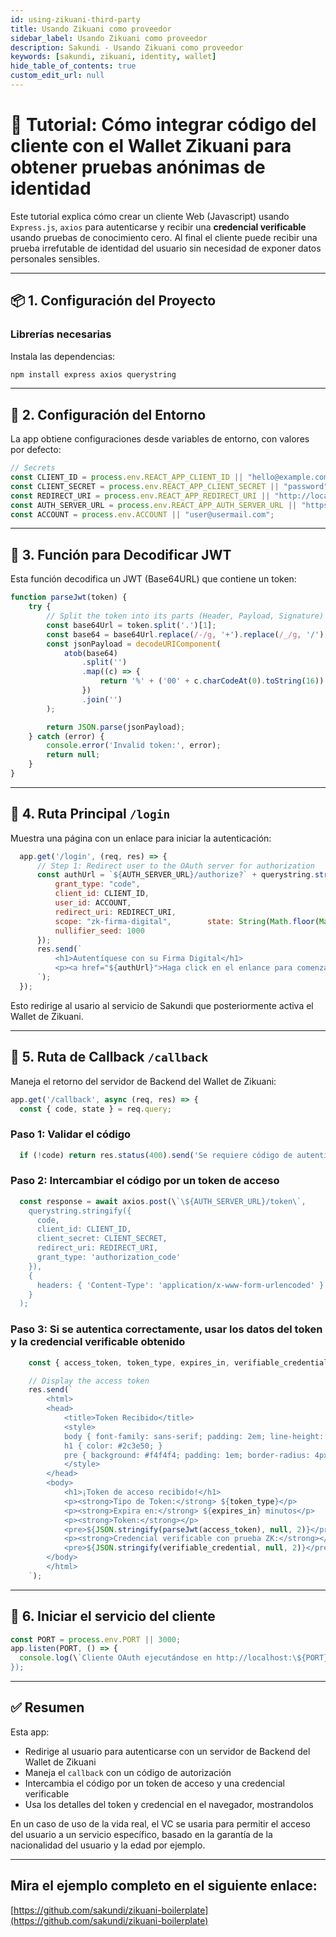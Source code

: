 ```yaml
---
id: using-zikuani-third-party
title: Usando Zikuani como proveedor
sidebar_label: Usando Zikuani como proveedor
description: Sakundi - Usando Zikuani como proveedor
keywords: [sakundi, zikuani, identity, wallet]
hide_table_of_contents: true
custom_edit_url: null
---
```

# 🧪 Tutorial: Cómo integrar código del cliente con el Wallet Zikuani para obtener pruebas anónimas de identidad

Este tutorial explica cómo crear un cliente Web (Javascript) usando `Express.js`, `axios` para autenticarse y recibir una **credencial verificable** usando pruebas de conocimiento cero. Al final el cliente puede recibir una prueba irrefutable de identidad del usuario sin necesidad de exponer datos personales sensibles.

---

## 📦 1. Configuración del Proyecto

### Librerías necesarias
Instala las dependencias:

```bash
npm install express axios querystring
```

---

## 🔐 2. Configuración del Entorno

La app obtiene configuraciones desde variables de entorno, con valores por defecto:

```js
// Secrets
const CLIENT_ID = process.env.REACT_APP_CLIENT_ID || "hello@example.com";
const CLIENT_SECRET = process.env.REACT_APP_CLIENT_SECRET || "password";
const REDIRECT_URI = process.env.REACT_APP_REDIRECT_URI || "http://localhost:3000/callback";
const AUTH_SERVER_URL = process.env.REACT_APP_AUTH_SERVER_URL || "https://app.sakundi.io";
const ACCOUNT = process.env.ACCOUNT || "user@usermail.com";
```

---

## 🧾 3. Función para Decodificar JWT

Esta función decodifica un JWT (Base64URL) que contiene un token:

```js
function parseJwt(token) {
    try {
        // Split the token into its parts (Header, Payload, Signature)
        const base64Url = token.split('.')[1];
        const base64 = base64Url.replace(/-/g, '+').replace(/_/g, '/');
        const jsonPayload = decodeURIComponent(
            atob(base64)
                .split('')
                .map((c) => {
                    return '%' + ('00' + c.charCodeAt(0).toString(16)).slice(-2);
                })
                .join('')
        );

        return JSON.parse(jsonPayload);
    } catch (error) {
        console.error('Invalid token:', error);
        return null;
    }
}
```

---

## 🚪 4. Ruta Principal `/login`

Muestra una página con un enlace para iniciar la autenticación:

```js
  app.get('/login', (req, res) => {
      // Step 1: Redirect user to the OAuth server for authorization
      const authUrl = `${AUTH_SERVER_URL}/authorize?` + querystring.stringify({
          grant_type: "code",
          client_id: CLIENT_ID,
          user_id: ACCOUNT,
          redirect_uri: REDIRECT_URI,
          scope: "zk-firma-digital",        state: String(Math.floor(Math.random() * 10000)),
          nullifier_seed: 1000
      });
      res.send(`
          <h1>Autentíquese con su Firma Digital</h1>
          <p><a href="${authUrl}">Haga click en el enlance para comenzar el proceso de autenticación</a></p>
      `);
  });
```

Esto redirige al usario al servicio de Sakundi que posteriormente activa el Wallet de Zikuani.

---

## 🔄 5. Ruta de Callback `/callback`

Maneja el retorno del servidor de Backend del Wallet de Zikuani:

```js
app.get('/callback', async (req, res) => {
  const { code, state } = req.query;
```

### Paso 1: Validar el código

```js
  if (!code) return res.status(400).send('Se requiere código de autenticación');
```

### Paso 2: Intercambiar el código por un token de acceso

```js
  const response = await axios.post(\`\${AUTH_SERVER_URL}/token\`,
    querystring.stringify({
      code,
      client_id: CLIENT_ID,
      client_secret: CLIENT_SECRET,
      redirect_uri: REDIRECT_URI,
      grant_type: 'authorization_code'
    }),
    {
      headers: { 'Content-Type': 'application/x-www-form-urlencoded' }
    }
  );
```

### Paso 3: Si se autentica correctamente, usar los datos del token y la credencial verificable obtenido

```js
    const { access_token, token_type, expires_in, verifiable_credential } = response.data;

    // Display the access token
    res.send(`
        <html>
        <head>
            <title>Token Recibido</title>
            <style>
            body { font-family: sans-serif; padding: 2em; line-height: 1.5; }
            h1 { color: #2c3e50; }
            pre { background: #f4f4f4; padding: 1em; border-radius: 4px; overflow-x: auto; }
            </style>
        </head>
        <body>
            <h1>¡Token de acceso recibido!</h1>
            <p><strong>Tipo de Token:</strong> ${token_type}</p>
            <p><strong>Expira en:</strong> ${expires_in} minutos</p>
            <p><strong>Token:</strong></p>
            <pre>${JSON.stringify(parseJwt(access_token), null, 2)}</pre>
            <p><strong>Credencial verificable con prueba ZK:</strong></p>
            <pre>${JSON.stringify(verifiable_credential, null, 2)}</pre>
        </body>
        </html>
    `);
```

---

## 🚀 6. Iniciar el servicio del cliente

```js
const PORT = process.env.PORT || 3000;
app.listen(PORT, () => {
  console.log(\`Cliente OAuth ejecutándose en http://localhost:\${PORT}\`);
});
```

---

## ✅ Resumen

Esta app:
- Redirige al usuario para autenticarse con un servidor de Backend del Wallet de Zikuani
- Maneja el `callback` con un código de autorización
- Intercambia el código por un token de acceso y una credencial verificable
- Usa los detalles del token y credencial en el navegador, mostrandolos

En un caso de uso de la vida real, el VC se usaria para permitir el acceso del usuario a un servicio
específico, basado en la garantía de la nacionalidad del usuario y la edad por ejemplo.

---

## Mira el ejemplo completo en el siguiente enlace:

[https://github.com/sakundi/zikuani-boilerplate](https://github.com/sakundi/zikuani-boilerplate)
